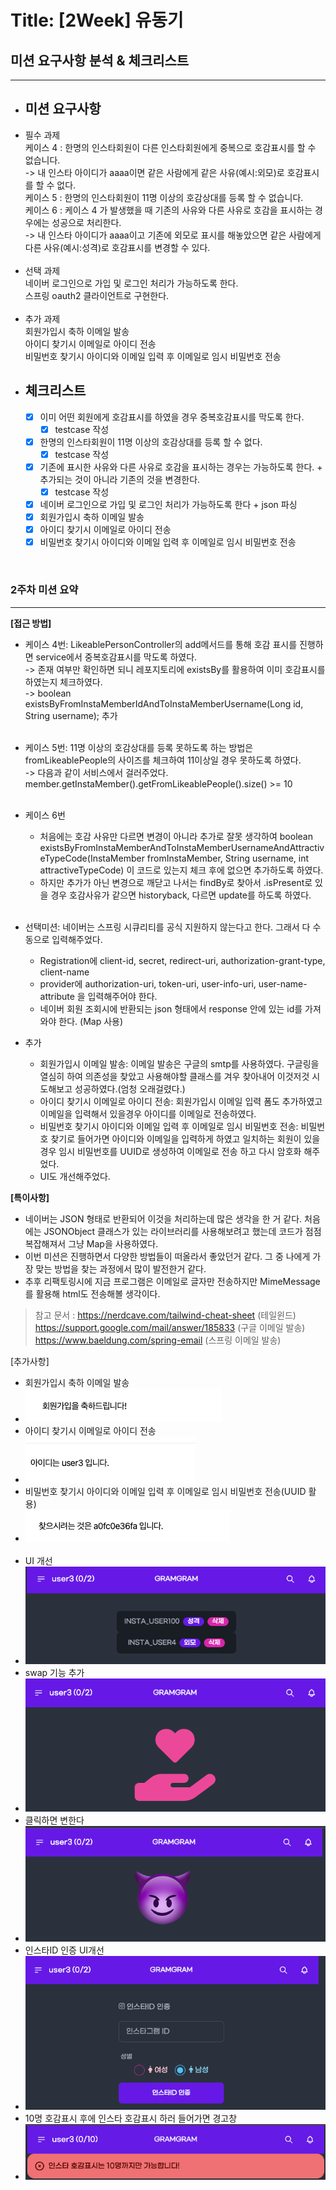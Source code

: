 # Title: [2Week] 유동기

## 미션 요구사항 분석 & 체크리스트

---

- ## **미션 요구사항**
- 필수 과제
  <br/>케이스 4 : 한명의 인스타회원이 다른 인스타회원에게 중복으로 호감표시를 할 수 없습니다.
  <br/>-> 내 인스타 아이디가 aaaa이면 같은 사람에게 같은 사유(예시:외모)로 호감표시를 할 수 없다.
  <br/>케이스 5 : 한명의 인스타회원이 11명 이상의 호감상대를 등록 할 수 없습니다.
  <br/>케이스 6 : 케이스 4 가 발생했을 때 기존의 사유와 다른 사유로 호감을 표시하는 경우에는 성공으로 처리한다.
  <br/>-> 내 인스타 아이디가 aaaa이고 기존에 외모로 표시를 해놓았으면 같은 사람에게 다른 사유(예시:성격)로 호감표시를 변경할 수 있다.
<br/><br/>
- 선택 과제
  <br/>네이버 로그인으로 가입 및 로그인 처리가 가능하도록 한다.
  <br/>스프링 oauth2 클라이언트로 구현한다.
  <br/><br/>
- 추가 과제
  <br/>회원가입시 축하 이메일 발송
  <br/>아이디 찾기시 이메일로 아이디 전송
  <br/>비밀번호 찾기시 아이디와 이메일 입력 후 이메일로 임시 비밀번호 전송
- ## **체크리스트**
    - [x] 이미 어떤 회원에게 호감표시를 하였을 경우 중복호감표시를 막도록 한다.
      -[x] testcase 작성
    - [x] 한명의 인스타회원이 11명 이상의 호감상대를 등록 할 수 없다. 
      -[x] testcase 작성
    - [x] 기존에 표시한 사유와 다른 사유로 호감을 표시하는 경우는 가능하도록 한다. + 추가되는 것이 아니라 기존의 것을 변경한다.
      -[x] testcase 작성
    - [x] 네이버 로그인으로 가입 및 로그인 처리가 가능하도록 한다 + json 파싱
    - [x] 회원가입시 축하 이메일 발송
    - [x] 아이디 찾기시 이메일로 아이디 전송
    - [x] 비밀번호 찾기시 아이디와 이메일 입력 후 이메일로 임시 비밀번호 전송

<br/>

### 2주차 미션 요약

---

**[접근 방법]**
- 케이스 4번: LikeablePersonController의 add메서드를 통해 호감 표시를 진행하면 service에서 중복호감표시를 막도록 하였다.
<br/>-> 존재 여부만 확인하면 되니 레포지토리에 existsBy를 활용하여 이미 호감표시를 하였는지 체크하였다.
<br/>->  boolean existsByFromInstaMemberIdAndToInstaMemberUsername(Long id, String username); 추가 
<br/><br/>

- 케이스 5번: 11명 이상의 호감상대를 등록 못하도록 하는 방법은 fromLikeablePeople의 사이즈를 체크하여 11이상일 경우 못하도록 하였다.
<br/>-> 다음과 같이 서비스에서 걸러주었다. member.getInstaMember().getFromLikeablePeople().size() >= 10 
<br/><br/>
- 케이스 6번
  - 처음에는 호감 사유만 다르면 변경이 아니라 추가로 잘못 생각하여 boolean existsByFromInstaMemberAndToInstaMemberUsernameAndAttractiveTypeCode(InstaMember fromInstaMember, String username, int attractiveTypeCode) 
    이 코드로 있는지 체크 후에 없으면 추가하도록 하였다.
  - 하지만 추가가 아닌 변경으로 깨닫고 나서는 findBy로 찾아서 .isPresent로 있을 경우 호감사유가 같으면 historyback, 
    다르면 update를 하도록 하였다.
<br/><br/>
- 선택미션: 네이버는 스프링 시큐리티를 공식 지원하지 않는다고 한다. 그래서 다 수동으로 입력해주었다.
  - Registration에 client-id, secret, redirect-uri, authorization-grant-type, client-name
  - provider에 authorization-uri, token-uri, user-info-uri, user-name-attribute 을 입력해주어야 한다.
  - 네이버 회원 조회시에 반환되는 json 형태에서 response 안에 있는 id를 가져와야 한다. (Map 사용)

- 추가
  - 회원가입시 이메일 발송: 이메일 발송은 구글의 smtp를 사용하였다. 구글링을 열심히 하여 의존성을 찾았고 사용해야할 클래스를 겨우 찾아내어 이것저것 시도해보고 성공하였다.(엄청 오래걸렸다.)
  - 아이디 찾기시 이메일로 아이디 전송: 회원가입시 이메일 입력 폼도 추가하였고 이메일을 입력해서 있을경우 아이디를 이메일로 전송하였다.
  - 비밀번호 찾기시 아이디와 이메일 입력 후 이메일로 임시 비밀번호 전송: 비밀번호 찾기로 들어가면 아이디와 이메일을 입력하게 하였고 일치하는 회원이 있을 경우 임시 비밀번호를 UUID로 생성하여 이메일로 전송
    하고 다시 암호화 해주었다.
  - UI도 개선해주었다.

**[특이사항]**

- 네이버는 JSON 형태로 반환되어 이것을 처리하는데 많은 생각을 한 거 같다. 처음에는 JSONObject 클래스가 있는 라이브러리를 사용해보려고 했는데 
  코드가 점점 복잡해져서 그냥 Map을 사용하였다.
- 이번 미션은 진행하면서 다양한 방법들이 떠올라서 좋았던거 같다. 그 중 나에게 가장 맞는 방법을 찾는 과정에서 많이 발전한거 같다.
- 추후 리팩토링시에 지금 프로그램은 이메일로 글자만 전송하지만 MimeMessage를 활용해 html도 전송해볼 생각이다.

> 참고 문서 : https://nerdcave.com/tailwind-cheat-sheet (테일윈드) https://support.google.com/mail/answer/185833 (구글 이메일 발송) https://www.baeldung.com/spring-email (스프링 이메일 발송)


[추가사항]
+ 회원가입시 축하 이메일 발송
+ ![img.png](../img/img_joinmessage.png)
+ 아이디 찾기시 이메일로 아이디 전송
+ ![img.png](../img/img_findId.png)
+ 비밀번호 찾기시 아이디와 이메일 입력 후 이메일로 임시 비밀번호 전송(UUID 활용)
+ ![img.png](../img/img_findPw.png)
<br/><br/>
+ UI 개선
+ ![img.png](../img/img_list.png)
+ swap 기능 추가
+ ![img.png](../img/img_main_swap1.png)
+ 클릭하면 변한다
+ ![img.png](../img/img_main_swap2.png)
+ 인스타ID 인증 UI개선
+ ![img.png](../img/img_instaID.png)
+ 10명 호감표시 후에 인스타 호감표시 하러 들어가면 경고창
+ ![img.png](img.png)




